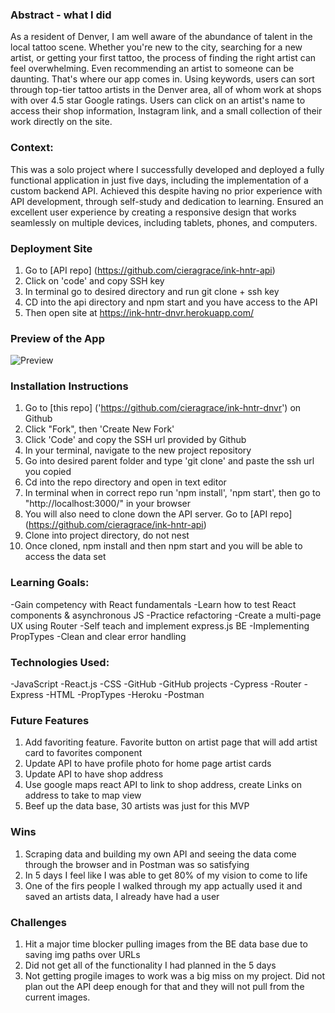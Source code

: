 <a name="readme-top"></a>

### Abstract - what I did
As a resident of Denver, I am well aware of the abundance of talent in the local tattoo scene. Whether you're new to the city, searching for a new artist, or getting your first tattoo, the process of finding the right artist can feel overwhelming. Even recommending an artist to someone can be daunting. That's where our app comes in. Using keywords, users can sort through top-tier tattoo artists in the Denver area, all of whom work at shops with over 4.5 star Google ratings. Users can click on an artist's name to access their shop information, Instagram link, and a small collection of their work directly on the site.

### Context:
This was a solo project where I successfully developed and deployed a fully functional application in just five days, including the implementation of a custom backend API. Achieved this despite having no prior experience with API development, through self-study and dedication to learning. Ensured an excellent user experience by creating a responsive design that works seamlessly on multiple devices, including tablets, phones, and computers.

### Deployment Site
1. Go to [API repo] (https://github.com/cieragrace/ink-hntr-api)
2. Click on 'code' and copy SSH key
3. In terminal go to desired directory and run git clone + ssh key
4. CD into the api directory and npm start and you have access to the API
5. Then open site at https://ink-hntr-dnvr.herokuapp.com/

### Preview of the App

![Preview](https://user-images.githubusercontent.com/113853138/222991761-f8a9eeec-c4ba-4956-b7df-76cfd4ee8439.png)


### Installation Instructions
1. Go to [this repo] ('https://github.com/cieragrace/ink-hntr-dnvr') on Github
2. Click "Fork", then 'Create New Fork'
3. Click 'Code' and copy the SSH url provided by Github
4. In your terminal, navigate to the new project repository
5. Go into desired parent folder and type 'git clone' and paste the ssh url you copied
6. Cd into the repo directory and open in text editor
7. In terminal when in correct repo run 'npm install', 'npm start', then go to "http://localhost:3000/" in your browser
8. You will also need to clone down the API server. Go to [API repo] (https://github.com/cieragrace/ink-hntr-api) 
9. Clone into project directory, do not nest
10. Once cloned, npm install and then npm start and you will be able to access the data set


 ### Learning Goals:
-Gain competency with React fundamentals
-Learn how to test React components & asynchronous JS
-Practice refactoring
-Create a multi-page UX using Router
-Self teach and implement express.js BE
-Implementing PropTypes
-Clean and clear error handling

### Technologies Used:
-JavaScript
-React.js
-CSS
-GitHub
-GitHub projects
-Cypress
-Router
-Express
-HTML
-PropTypes
-Heroku
-Postman

### Future Features
1. Add favoriting feature. Favorite button on artist page that will add artist card to favorites component
2. Update API to have profile photo for home page artist cards 
3. Update API to have shop address
4. Use google maps react API to link to shop address, create Links on address to take to map view
5. Beef up the data base, 30 artists was just for this MVP

### Wins

1. Scraping data and building my own API and seeing the data come through the browser and in Postman was so satisfying
2. In 5 days I feel like I was able to get 80% of my vision to come to life
3. One of the firs people I walked through my app actually used it and saved an artists data, I already have had a user

### Challenges

1. Hit a major time blocker pulling images from the BE data base due to saving img paths over URLs
2. Did not get all of the functionality I had planned in the 5 days
3. Not getting progile images to work was a big miss on my project. Did not plan out the API deep enough for that and they will not pull from the current images.
